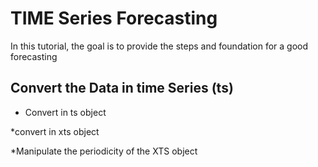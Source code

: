 # TIME Series Forecasting
In this tutorial, the goal is to provide the steps and foundation for a good forecasting

## Convert the Data in time Series (ts)
* Convert in ts object

*convert in xts object

*Manipulate the periodicity of the XTS object

